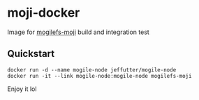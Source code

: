 # moji-docker
Image for [mogilefs-moji](https://github.com/mogilefs-moji/moji) build and integration test

## Quickstart
```
docker run -d --name mogile-node jeffutter/mogile-node
docker run -it --link mogile-node:mogile-node mogilefs-moji
```
Enjoy it lol
